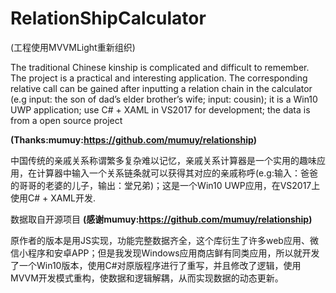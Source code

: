 # RelationShipCalculator

(工程使用MVVMLight重新组织)

The traditional Chinese kinship is complicated and difficult to remember. The project is a practical and interesting application. The corresponding relative call can be gained after inputting a relation chain in the calculator (e.g input: the son of dad’s elder brother’s wife; input: cousin); it is a Win10 UWP application; use C# + XAML in VS2017 for development; the data is from a open source project 

**(Thanks:mumuy:https://github.com/mumuy/relationship)**

中国传统的亲戚关系称谓繁多复杂难以记忆，亲戚关系计算器是一个实用的趣味应用，在计算器中输入一个关系链条就可以获得其对应的亲戚称呼(e.g:输入：爸爸的哥哥的老婆的儿子，输出：堂兄弟)；这是一个Win10 UWP应用，在VS2017上使用C# + XAML开发.

数据取自开源项目 **(感谢mumuy:https://github.com/mumuy/relationship)**

原作者的版本是用JS实现，功能完整数据齐全，这个库衍生了许多web应用、微信小程序和安卓APP；但是我发现Windows应用商店鲜有同类应用，所以就开发了一个Win10版本，使用C#对原版程序进行了重写，并且修改了逻辑，使用MVVM开发模式重构，使数据和逻辑解耦，从而实现数据的动态更新。 

